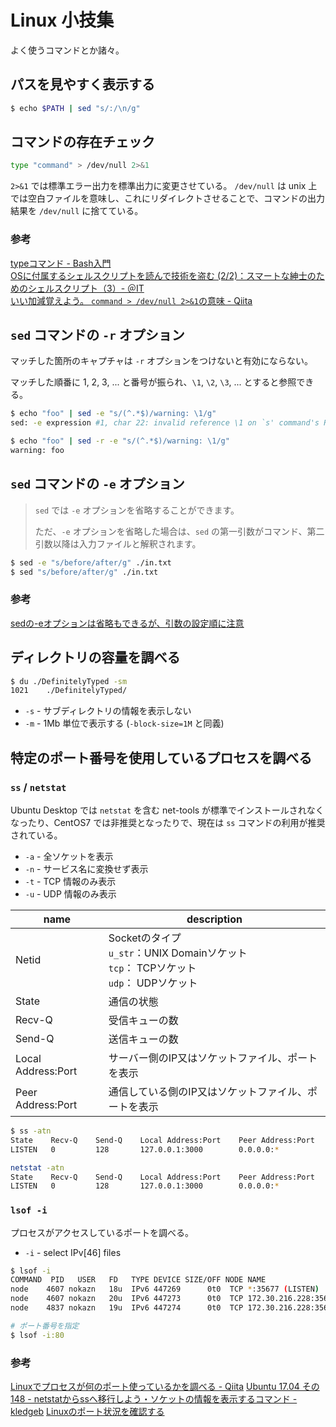 # Linux 小技集

よく使うコマンドとか諸々。



## パスを見やすく表示する

```bash
$ echo $PATH | sed "s/:/\n/g"
```



## コマンドの存在チェック

```bash
type "command" > /dev/null 2>&1
```

`2>&1` では標準エラー出力を標準出力に変更させている。
`/dev/null` は unix 上では空白ファイルを意味し、これにリダイレクトさせることで、コマンドの出力結果を `/dev/null` に捨てている。

### 参考

[typeコマンド - Bash入門](https://bash.open-code.club/Linux%E3%82%B3%E3%83%9E%E3%83%B3%E3%83%89/T/type.html)  
[OSに付属するシェルスクリプトを読んで技術を盗む (2/2)：スマートな紳士のためのシェルスクリプト（3）- ＠IT](https://www.atmarkit.co.jp/ait/articles/1201/27/news113_2.html)  
[いい加減覚えよう。 `command > /dev/null 2>&1`の意味 - Qiita](https://qiita.com/ritukiii/items/b3d91e97b71ecd41d4ea)  



## `sed` コマンドの `-r` オプション

マッチした箇所のキャプチャは `-r` オプションをつけないと有効にならない。

マッチした順番に 1, 2, 3, ... と番号が振られ、`\1`, `\2`, `\3`, ... とすると参照できる。

```bash
$ echo "foo" | sed -e "s/(^.*$)/warning: \1/g"
sed: -e expression #1, char 22: invalid reference \1 on `s' command's RHS

$ echo "foo" | sed -r -e "s/(^.*$)/warning: \1/g"
warning: foo
```



## `sed` コマンドの `-e` オプション

> `sed` では `-e` オプションを省略することができます。
>
> ただ、`-e` オプションを省略した場合は、`sed` の第一引数がコマンド、第二引数以降は入力ファイルと解釈されます。

```bash
$ sed -e "s/before/after/g" ./in.txt
$ sed "s/before/after/g" ./in.txt
```

### 参考

[sedの-eオプションは省略もできるが、引数の設定順に注意](https://it-ojisan.tokyo/sed-e-option/)



## ディレクトリの容量を調べる

```bash
$ du ./DefinitelyTyped -sm
1021    ./DefinitelyTyped/
```

- `-s` - サブディレクトリの情報を表示しない
- `-m` - 1Mb 単位で表示する (`-block-size=1M` と同義)



## 特定のポート番号を使用しているプロセスを調べる

### `ss` / `netstat`

Ubuntu Desktop では `netstat` を含む net-tools が標準でインストールされなくなったり、CentOS7 では非推奨となったりで、現在は `ss` コマンドの利用が推奨されている。

- `-a` - 全ソケットを表示
- `-n` - サービス名に変換せず表示
- `-t` - TCP 情報のみ表示
- `-u` - UDP 情報のみ表示

| name | description |
| --- | --- |
| Netid | Socketのタイプ<br/>  `u_str`：UNIX Domainソケット<br/>  `tcp`： TCPソケット<br/>   `udp`： UDPソケット |
| State | 通信の状態 |
| Recv-Q | 受信キューの数 |
| Send-Q | 送信キューの数 |
| Local Address:Port | サーバー側のIP又はソケットファイル、ポートを表示 |
| Peer Address:Port | 通信している側のIP又はソケットファイル、ポートを表示 |

```bash
$ ss -atn
State    Recv-Q    Send-Q    Local Address:Port    Peer Address:Port    Process   
LISTEN   0         128       127.0.0.1:3000        0.0.0.0:*
```

```bash
netstat -atn
State    Recv-Q    Send-Q    Local Address:Port    Peer Address:Port    Process   
LISTEN   0         128       127.0.0.1:3000        0.0.0.0:*
```

### `lsof -i`

プロセスがアクセスしているポートを調べる。

- `-i` -  select IPv[46] files

```bash
$ lsof -i
COMMAND  PID   USER   FD   TYPE DEVICE SIZE/OFF NODE NAME
node    4607 nokazn   18u  IPv6 447269      0t0  TCP *:35677 (LISTEN)
node    4607 nokazn   20u  IPv6 447273      0t0  TCP 172.30.216.228:35677->DESKTOP-20RV1U6.mshome.net:60511 (ESTABLISHED)
node    4837 nokazn   19u  IPv6 447274      0t0  TCP 172.30.216.228:35677->DESKTOP-20RV1U6.mshome.net:60512 (ESTABLISHED)

# ポート番号を指定
$ lsof -i:80
```

### 参考

[Linuxでプロセスが何のポート使っているかを調べる - Qiita](https://qiita.com/sonoshou/items/cc2b740147ba1b8da1f3)
[Ubuntu 17.04 その148 - netstatからssへ移行しよう・ソケットの情報を表示するコマンド - kledgeb](https://kledgeb.blogspot.com/2017/07/ubuntu-1704-148-netstatss.html)
[Linuxのポート状況を確認する](https://www.linuxmaster.jp/linux_skill/2009/02/linux-4.html)

